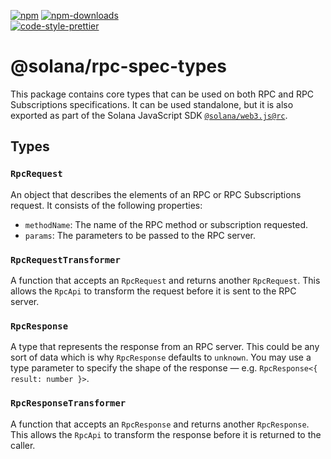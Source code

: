 [![npm][npm-image]][npm-url]
[![npm-downloads][npm-downloads-image]][npm-url]
<br />
[![code-style-prettier][code-style-prettier-image]][code-style-prettier-url]

[code-style-prettier-image]: https://img.shields.io/badge/code_style-prettier-ff69b4.svg?style=flat-square
[code-style-prettier-url]: https://github.com/prettier/prettier
[npm-downloads-image]: https://img.shields.io/npm/dm/@solana/rpc-spec-types/rc.svg?style=flat
[npm-image]: https://img.shields.io/npm/v/@solana/rpc-spec-types/rc.svg?style=flat
[npm-url]: https://www.npmjs.com/package/@solana/rpc-spec-types/v/rc

# @solana/rpc-spec-types

This package contains core types that can be used on both RPC and RPC Subscriptions specifications. It can be used standalone, but it is also exported as part of the Solana JavaScript SDK [`@solana/web3.js@rc`](https://github.com/solana-labs/solana-web3.js/tree/master/packages/library).

## Types

### `RpcRequest`

An object that describes the elements of an RPC or RPC Subscriptions request. It consists of the following properties:

-   `methodName`: The name of the RPC method or subscription requested.
-   `params`: The parameters to be passed to the RPC server.

### `RpcRequestTransformer`

A function that accepts an `RpcRequest` and returns another `RpcRequest`. This allows the `RpcApi` to transform the request before it is sent to the RPC server.

### `RpcResponse`

A type that represents the response from an RPC server. This could be any sort of data which is why `RpcResponse` defaults to `unknown`. You may use a type parameter to specify the shape of the response — e.g. `RpcResponse<{ result: number }>`.

### `RpcResponseTransformer`

A function that accepts an `RpcResponse` and returns another `RpcResponse`. This allows the `RpcApi` to transform the response before it is returned to the caller.
